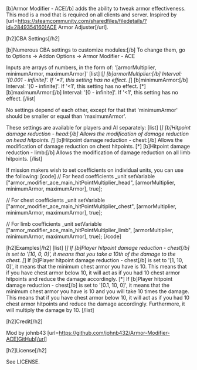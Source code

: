 [b]Armor Modifier - ACE[/b] adds the ability to tweak armor effectiveness. This mod is a mod that is required on all clients and server. Inspired by [url=https://steamcommunity.com/sharedfiles/filedetails/?id=2849354160]ACE Armor Adjuster[/url].

[h2]CBA Settings[/h2]

[b]Numerous CBA settings to customize modules:[/b] To change them, go to Options -> Addon Options -> Armor Modifier - ACE

Inputs are arrays of numbers, in the form of: '[armorMultiplier, minimumArmor, maximumArmor]'
[list]
[*] [b]armorMultiplier:[/b] Interval: '[0.001 - infinite]'. If '=1', this setting has no effect.
[*] [b]minimumArmor:[/b] Interval: '[0 - infinite]'. If '<1', this setting has no effect.
[*] [b]maximumArmor:[/b] Interval: '[0 - infinite]'. If '<1', this setting has no effect.
[/list]

No settings depend of each other, except for that that 'minimumArmor' should be smaller or equal than 'maximumArmor'.

These settings are available for players and AI separately:
[list]
[*] [b]Hitpoint damage reduction - head:[/b] Allows the modification of damage reduction on head hitpoints.
[*] [b]Hitpoint damage reduction - chest:[/b] Allows the modification of damage reduction on chest hitpoints.
[*] [b]Hitpoint damage reduction - limb:[/b] Allows the modification of damage reduction on all limb hitpoints.
[/list]

If mission makers wish to set coefficients on individual units, you can use the following:
[code]
// For head coefficients
_unit setVariable ["armor_modifier_ace_main_hitPointMultiplier_head", [armorMultiplier, minimumArmor, maximumArmor], true];

// For chest coefficients
_unit setVariable ["armor_modifier_ace_main_hitPointMultiplier_chest", [armorMultiplier, minimumArmor, maximumArmor], true];

// For limb coefficients
_unit setVariable ["armor_modifier_ace_main_hitPointMultiplier_limb", [armorMultiplier, minimumArmor, maximumArmor], true];
[/code]

[h2]Examples[/h2]
[list]
[*] If [b]Player hitpoint damage reduction - chest[/b] is set to '[10, 0, 0]', it means that you take a 10th of the damage to the chest.
[*] If [b]Player hitpoint damage reduction - chest[/b] is set to '[1, 10, 0]', it means that the minimum chest armor you have is 10. This means that if you have chest armor below 10, it will act as if you had 10 chest armor hitpoints and reduce the damage accordingly.
[*] If [b]Player hitpoint damage reduction - chest[/b] is set to '[0.1, 10, 0]', it means that the minimum chest armor you have is 10 and you will take 10 times the damage. This means that if you have chest armor below 10, it will act as if you had 10 chest armor hitpoints and reduce the damage accordingly. Furthermore, it will multiply the damage by 10.
[/list]

[h2]Credit[/h2]

Mod by johnb43
[url=https://github.com/johnb432/Armor-Modifier-ACE]GitHub[/url]

[h2]License[/h2]

See LICENSE.

